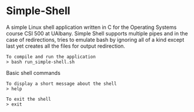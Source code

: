 # Simple-Shell



A simple Linux shell application written in C for the Operating Systems course CSI 500 at UAlbany. Simple Shell supports multiple pipes and in the case of redirections, tries to emulate bash by ignoring all of a kind except last yet creates all the files for output redirection.


    To compile and run the application
    > bash run_simple-shell.sh


Basic shell commands


    To display a short message about the shell
    > help
    
    To exit the shell
    > exit
